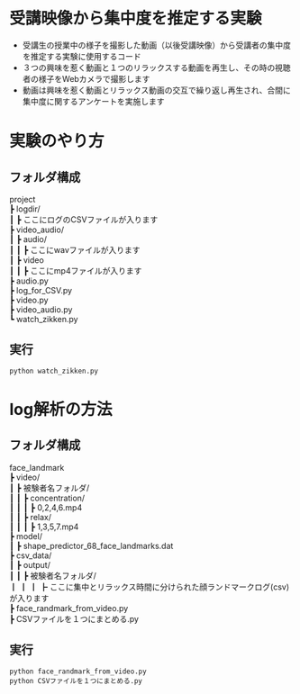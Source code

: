 # 受講映像から集中度を推定する実験

- 受講生の授業中の様子を撮影した動画（以後受講映像）から受講者の集中度を推定する実験に使用するコード
- ３つの興味を惹く動画と１つのリラックスする動画を再生し、その時の視聴者の様子をWebカメラで撮影します
- 動画は興味を惹く動画とリラックス動画の交互で繰り返し再生され、合間に集中度に関するアンケートを実施します

# 実験のやり方
## フォルダ構成  

project  
┣ logdir/  
┃ ┣ ここにログのCSVファイルが入ります  
┣ video_audio/  
┃ ┣ audio/  
┃ ┃ ┣ ここにwavファイルが入ります  
┃ ┣ video  
┃ ┃ ┣ ここにmp4ファイルが入ります  
┣ audio.py  
┣ log_for_CSV.py  
┣ video.py  
┣ video_audio.py  
┗ watch_zikken.py  

## 実行
    python watch_zikken.py


# log解析の方法
## フォルダ構成

face_landmark  
┣ video/  
┃ ┣ 被験者名フォルダ/  
┃ ┃ ┣ concentration/  
┃ ┃ ┃ ┣ 0,2,4,6.mp4  
┃ ┃ ┣ relax/  
┃ ┃ ┃ ┣ 1,3,5,7.mp4  
┣ model/  
┃ ┣ shape_predictor_68_face_landmarks.dat  
┣ csv_data/  
┃ ┣ output/  
┃ ┃ ┣ 被験者名フォルダ/  
┃ ┃ ┃ ┣ ここに集中とリラックス時間に分けられた顔ランドマークログ(csv)が入ります  
┣ face_randmark_from_video.py  
┣ CSVファイルを１つにまとめる.py  

## 実行
    python face_randmark_from_video.py
    python CSVファイルを１つにまとめる.py